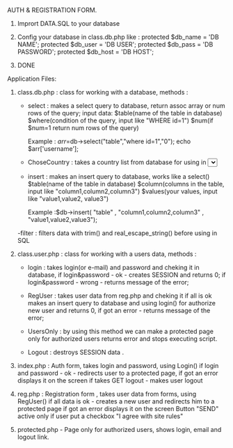 AUTH & REGISTRATION FORM.

1. Imprort DATA.SQL to your database

2. Config your database in class.db.php like :
   protected $db_name = 'DB NAME';
   protected $db_user = 'DB USER';
   protected $db_pass = 'DB PASSWORD';
   protected $db_host = 'DB HOST';

3. DONE


Application Files:

1. class.db.php : class for working with a database, methods :
   - select : makes a select query to database, return assoc array or num rows of the query;
        input data: 
		$table(name of the table in database)
		$where(condition of the query, input like "WHERE id=1")
		$num(if $num=1 return num rows of the query)
		
	    Example : $arr=$db->select("table","where id=1","0");
		          echo $arr['username'];
				  
	- ChoseCountry : takes a country list from database for using in <select> form
	
	- insert : makes an insert query to database, works like a select()
	    $table(name of the table in database)
		$column(columns in the table, input like "column1,column2,column3")
		$values(your values, input like "value1,value2, value3")
		
		Example :$db->insert( "table" , "column1,column2,column3" , "value1,value2,value3");
		
	-filter : filters data with trim() and real_escape_string() before using in SQL
	
2. class.user.php : class for working with a users data, methods :

    - login : takes login(or e-mail) and password and cheking it in database, 
	          if login&password - ok - creates SESSION and returns 0; 
			  if login&password - wrong - returns message of the error;
			  
	- RegUser : takes user data from reg.php and cheking it
	          if all is ok makes an insert query to database and using login() for authorize new user and returns 0,
			  if got an error - returns message of the error;
			  
	- UsersOnly : by using this method we can make a protected page only for authorized users
	              returns error and stops executing script.
				  
	- Logout : destroys SESSION data .
	
3. index.php : Auth form, takes login and password, using Login() 
               if login and password - ok - redirects user to a protected page, 
			   if got an error displays it on the screen
               if takes GET logout - makes user logout 
			   
4. reg.php : Registration form , takes user data from forms, using RegUser()
             if all data is ok - creates a new user and redirects him to a protected page
			 if got an error displays it on the screen
			 Button "SEND" active only if user put a checkbox "I agree with site rules"
			 
5. protected.php - Page only for authorized users, shows login, email and logout link.
		          
